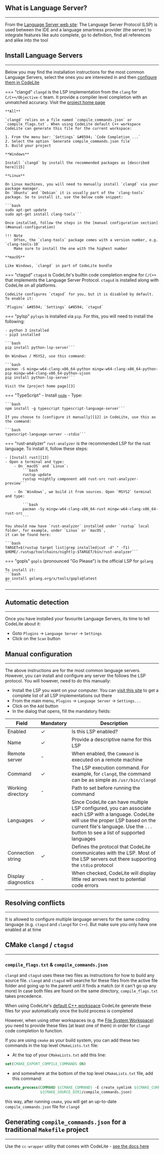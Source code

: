 ## What is Language Server?
---

From the [Language Server web site][1]: The Language Server Protocol (LSP) is used between the IDE and a language smartness provider (the server) to integrate features like auto complete, go to definition, find all references and alike into the tool

## Install Language Servers
---

Below you may find the installation instructions for the most common Language Servers,
select the ones you are interested in and then [configure them in CodeLite][14]

=== "clangd"
    `clangd` is the LSP implementation from the `clang` for `C/C++/Objective-C` team. It provide a compiler level completion with an unmatched accuracy.
    Visit the [project home page][7]

    **All**

    `clangd` relies on a file named `compile_commands.json` or `compile_flags.txt`. When using CodeLite default C++ workspace
    CodeLite can generate this file for the current workspace:

    1. From the menu bar: `Settings` &#8594; `Code Completion ...`
    2. Select the option `Generate compile_commands.json file`
    3. Build your project

    **Windows**

    Install `clangd` by install the recommended packages as [described here][15]

    **Linux**

    On Linux machines, you will need to manually install `clangd` via your package manager.
    On `Ubuntu` and `Debian` it is usually part of the `clang-tools` package. So to install it, use the below code snippet:

    ```bash
    sudo apt-get update
    sudo apt-get install clang-tools```

    Once installed, follow the steps in the [manual configuration section](#manual-configuration)

    !!! Note
        Often, the `clang-tools` package comes with a version number, e.g. `clang-tools-10`
        Make sure to install the one with the highest number

    **macOS**

    Like Windows, `clangd` in part of CodeLite bundle

=== "ctagsd"
    `ctagsd` is CodeLite's builtin code completion engine for `C/C++` that implements the Language Server Protocol.
    `ctagsd` is installed along with CodeLite on all platforms.

    CodeLite configures `ctagsd` for you, but it is disabled by default. To enable it:

    `Plugins` &#8594; `Settings` &#8594; `ctagsd`

=== "pylsp"
    `pylsps` is installed via `pip`. For this, you will need to install the following:

    - python 3 installed
    - pip3 installed

    ```bash
    pip install python-lsp-server```

    On Windows / MSYS2, use this command:

    ```bash
    pacman -S mingw-w64-clang-x86_64-python mingw-w64-clang-x86_64-python-pip mingw-w64-clang-x86_64-python-ujson
    pip install python-lsp-server```

    Visit the [project home page][3]

=== "TypeScript"
    - Install [`node`][11]
    - Type:

    ```bash
    npm install -g typescript typescript-language-server```

    If you choose to [configure it manually][12] in CodeLite, use this as the command:

    ```bash
    typescript-language-server --stdio```

=== "rust-analyzer"
    `rust-analyzer` is the recommended LSP for the rust language. To install it, follow these steps:

    - [Install rust][13]
    - Open a terminal and type:
        - On `macOS` and `Linux`:
            ```bash
            rustup update
            rustup +nightly component add rust-src rust-analyzer-preview```
            
        - On `Windows`, we build it from sources. Open `MSYS2` terminal and type:

            ```bash
            pacman -Sy mingw-w64-clang-x86_64-rust mingw-w64-clang-x86_64-rust-src
            ```

    You should now have `rust-analyzer` installed under `rustup` local folder, for example, under `Linux` or `macOS`,
    it can be found here:

    ```bash
    TARGET=$(rustup target list|grep installed|cut -d" " -f1)
    $HOME/.rustup/toolchains/nightly-$TARGET/bin/rust-analyzer```

=== "gopls"
    `gopls` (pronounced "Go Please") is the official LSP for `golang`

    To install it:
    ```bash
    go install golang.org/x/tools/gopls@latest
    ```

---

## Automatic detection
---

Once you have installed your favourite Language Servers, its time to tell CodeLite about it:

- Goto `Plugins` &#8594;  `Language Server` &#8594; `Settings`
- Click on the `Scan` button

## Manual configuration
---

The above instructions are for the most common language servers. However, you can install
and configure any server the follows the LSP protocol. You will however, need to do this manually:

- Install the LSP you want on your computer. You can [visit this site][2] to get a complete list of all LSP implementations out there
- From the main menu, `Plugins` &#8594; `Language Server` &#8594; `Settings...`
- Click on the `Add` button
- In the dialog that opens, fill the mandatory fields:

Field   | Mandatory | Description
--------|-----------|-------------
Enabled | &#10003;        | Is this LSP enabled?
Name    | &#10003;       | Provide a descriptive name for this LSP
Remote server| -   | When enabled, the `Command` is executed on a remote machine
Command | &#10003;       | The LSP execution command. For example, for `clangd`, the command can be as simple as `/usr/bin/clangd`
Working directory | - | Path to set before running the command
Languages | &#10003; | Since CodeLite can have multiple LSP configured, you can associate each LSP with a language. CodeLite will use the proper LSP based on the current file's language. Use the `...` button to see a list of supported languages
Connection string| &#10003; | Defines the protocol that CodeLite communicates with the LSP. Most of the LSP servers out there supporting the `stdio` protocol
Display diagnostics | - | When checked, CodeLite will display little red arrows next to potential code errors

## Resolving conflicts
---

It is allowed to configure multiple language servers for the same coding language (e.g. `ctagsd` and `clangd` for `C++`).
But make sure you only have one enabled at at time


## CMake `clangd` / `ctagsd`
---

### `compile_flags.txt` & `compile_commands.json`

`clangd` and `ctagsd` uses these two files as instructions for how to build any source file.
`clangd` and `ctagsd` will searche for these files from the active file folder and going up to the parent until it finds a match (or it can't go up any more)
In case both files are found on the same directory, `compile_flags.txt` takes precedence.

When using CodeLite's [default C++ workspace](../workspaces/default.md) CodeLite generate these files for your automatically once the build process is completed

However, when using other workspaces (e.g. the [File System Workspace](../workspaces/file_system.md)) you need to provide these files (at least one of them) in order for `clangd` code completion to function.

If you are using `cmake` as your build system, you can add these two commands in the top level `CMakeLists.txt` file:

- At the top of your `CMakeLists.txt` add this line:

```cmake
set(CMAKE_EXPORT_COMPILE_COMMANDS ON)
```

- and somewhere at the bottom of the top level `CMakeLists.txt` file, add this command:

```cmake
execute_process(COMMAND ${CMAKE_COMMAND} -E create_symlink ${CMAKE_CURRENT_BINARY_DIR}/compile_commands.json
                ${CMAKE_SOURCE_DIR}/compile_commands.json)
```

this way, after running `cmake`, you will get an up-to-date `compile_commands.json` file for `clangd`


## Generating `compile_commands.json` for a traditional `Makefile` project
---

Use the `cc-wrapper` utility that comes with CodeLite - [see the docs here][16]

[1]: https://langserver.org/
[2]: https://langserver.org/#implementations-server
[3]: https://github.com/python-lsp/python-lsp-server
[4]: https://clangd.llvm.org/
[5]: https://rustup.rs/
[6]: #install-pylsp-python
[7]: #install-clangd-c
[8]: #install-rls-rust
[9]: #install-rust-analyzer
[10]: #install-typescript-language-server
[11]: https://nodejs.org
[12]: #manual-configuration
[13]: /misc/install_rust
[14]: #automatic-detection
[15]: /getting_started/windows/#common
[16]: /misc/cc_wrapper
